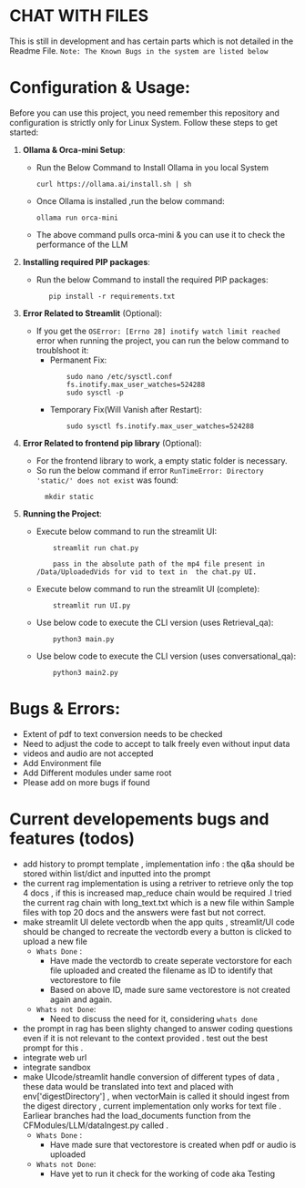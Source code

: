 # CHAT WITH FILES
This is still in development and has certain parts which is not detailed in the Readme File.
`Note: The Known Bugs in the system are listed below`
# Configuration & Usage:

Before you can use this project, you need remember this repository and configuration is strictly only for Linux System. Follow these steps to get started:

1. **Ollama & Orca-mini Setup**:
   - Run the Below Command to Install Ollama in you local System
     ```
     curl https://ollama.ai/install.sh | sh
     ```

   - Once Ollama is installed ,run the below command:
     ```
     ollama run orca-mini
     ```
    - The above command pulls orca-mini & you can use it to check the performance of the LLM
  
2. **Installing required PIP packages**:
   - Run the below Command to install the required PIP packages:
     ```
        pip install -r requirements.txt
     ```
  
3. **Error Related to Streamlit** (Optional): 
   - If you get the `OSError: [Errno 28] inotify watch limit reached` error when running the project, you can run the below command to troublshoot it:
        - Permanent Fix:    
            ```
                sudo nano /etc/sysctl.conf
                fs.inotify.max_user_watches=524288
                sudo sysctl -p
            ```
        - Temporary Fix(Will Vanish after Restart):
            ```
                sudo sysctl fs.inotify.max_user_watches=524288
            ```
4. **Error Related to frontend pip library** (Optional): 
   - For the frontend library to work, a empty static folder is necessary. 
   - So run the below command if error `RunTimeError: Directory 'static/' does not exist` was found:
      ```
        mkdir static
        ```
5. **Running the Project**:
   - Execute below command to run the streamlit UI:
        ```
            streamlit run chat.py
        ```
        ```
            pass in the absolute path of the mp4 file present in /Data/UploadedVids for vid to text in  the chat.py UI. 
        ```
       
    - Execute below command to run the streamlit UI (complete):
        ```
            streamlit run UI.py 
        ```
   - Use below code to execute the CLI version (uses Retrieval_qa):
        ```
            python3 main.py
        ``` 
    - Use below code to execute the CLI version (uses conversational_qa):
        ```
            python3 main2.py
        ``` 
        
# Bugs & Errors:
- Extent of pdf to text conversion needs to be checked
- Need to adjust the code to accept to talk freely even without input data
- videos and audio are not accepted
- Add Environment file
- Add Different modules under same root
- Please add on more bugs if found

# Current developements bugs and features (todos)
- add history to prompt template , implementation info : the q&a should be stored within list/dict and inputted into the prompt 
- the current rag implementation is using a retriver to retrieve only the top 4 docs , if this is increased map_reduce chain would be required 
.I tried the current rag chain with long_text.txt which is a new file within Sample files with top 20 docs and the answers were fast but not correct. 
- make streamlit UI delete vectordb when the app quits , streamlit/UI code should be changed to recreate the vectordb every a button is clicked to upload a new file
    - `Whats Done` : 
        - Have made the vectordb to create seperate vectorstore for each file uploaded and created the filename as ID to identify that vectorestore to file
        - Based on above ID, made sure same vectorestore is not created again and again.
    - `Whats not Done`:
        - Need to discuss the need for it, considering `whats done` 
- the prompt in rag has been slighty changed to answer coding questions even if it is not relevant to the context provided . test out the best prompt for this . 
- integrate web url 
- integrate sandbox 
- make UIcode/streamlit handle conversion of different types of data , these data would be translated into text and placed with env['digestDirectory'] , when vectorMain is called it should ingest from the digest directory , current implementation only works for text file . Earliear branches had the load_documents function from the CFModules/LLM/dataIngest.py called . 
    - `Whats Done` : 
        - Have made sure that vectorestore is created when pdf or audio is uploaded
    - `Whats not Done`:
        - Have yet to run it check for the working of code aka Testing